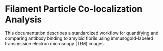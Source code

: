 # Filament Particle Co-localization Analysis
This documentation describes a standardized workflow for quantifying and comparing antibody binding to amyloid fibrils using immunogold-labeled transmission electron microscopy (TEM) images.
